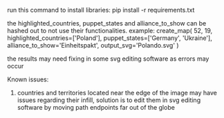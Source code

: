 run this command to install libraries:
pip install -r requirements.txt

the highlighted_countries, puppet_states and alliance_to_show can be hashed out to not use their functionalities.
example:
create_map(
    52, 19,
    highlighted_countries=['Poland'],
    puppet_states=['Germany', 'Ukraine'],
    alliance_to_show='Einheitspakt',
    output_svg='Polando.svg'
)

the results may need fixing in some svg editing software as errors may occur

Known issues:
1. countries and territories located near the edge of the image may have issues regarding their infill, solution is to edit them in svg editing software by moving path endpoints far out of the globe
